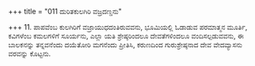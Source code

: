 +++
title = "011 ದುರಿತಕುಲಗಿರಿ ವಜ್ರದಣ್ಡನು"

+++
11. ಪಾಪವೆಂಬ ಕುಲಗಿರಿಗೆ ವಜ್ರಾಯುಧದಂತಿರುವವನು, ಭೂಮಿಯಲ್ಲಿ ಓಡಾಡುವ ಪರಮಾತ್ಮನ ಮೂರ್ತಿ, ಕವಿಗಳೆಂಬ ಕಮಲಗಳಿಗೆ ಸೂರ್ಯನು, ಎಲ್ಲಾ ಯತಿ ಶ್ರೇಷ್ಠರಿಂದಲೂ ದೇವತೆಗಳಿಂದಲೂ ವಂದಿಸಲ್ಪಡುವವನು, ಈ ಬಾಲಕನನ್ನು ತನ್ನವನೆಂದು ದಯೆತೋರಿ ಮಗನೆಂದು ಪ್ರೀತಿಸಿ, ಕರುಣದಿಂದ ಗುರುಶ್ರೇಷ್ಠನಾದ ದೇವ ವೇದವ್ಯಾಸನು ವರವನ್ನು ಕೊಟ್ಟನು.